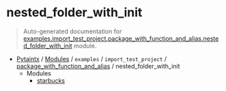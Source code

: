 # nested_folder_with_init

> Auto-generated documentation for [examples.import_test_project.package_with_function_and_alias.nested_folder_with_init](../../../../../examples/import_test_project/package_with_function_and_alias/nested_folder_with_init/__init__.py) module.

- [Pytaintx](../../../../README.md#pytaintx-index) / [Modules](../../../../README.md#pytaintx-modules) / `examples` / `import_test_project` / [package_with_function_and_alias](../index.md#package_with_function_and_alias) / nested_folder_with_init
    - Modules
        - [starbucks](starbucks.md#starbucks)
